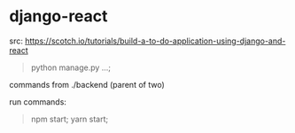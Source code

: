 # django-react

src:
https://scotch.io/tutorials/build-a-to-do-application-using-django-and-react

> python manage.py ...;

commands from ./backend (parent of two)

run commands:

> npm start;
> yarn start;
